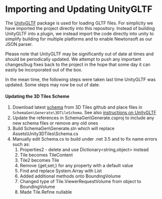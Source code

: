 # Importing and Updating UnityGLTF

The [UnityGLTF](https://github.com/KhronosGroup/UnityGLTF) package is used for loading GLTF files.  For simplicity we have imported the project directly into this repository.  Instead of building UnityGLTF into a plugin, we instead import the code directly into unity to simplify building for multiple platforms and to enable Newtonsoft as our JSON parser.

Please note that UnityGLTF may be significantly out of date at times and should be periodically updated.  We attempt to push any important changes/bug fixes back to the project in the hope that some day it can easily be incorporated out of the box.

In the mean time, the following steps were taken last time UnityGLTF was updated.  Some steps may now be out of date.

#### Updating the 3D Tiles Scheme

1. Download latest [schema](https://github.com/AnalyticalGraphicsInc/3d-tiles/tree/master/schema) from 3D Tiles github and place files in `SchemaGen\Generate\3DTileSchema`.  See also [instructions on UnityGLTF](https://github.com/KhronosGroup/UnityGLTF#gltfserializer)
2. Update the references in SchemaGen\Generate.csproj to include any new schema files or remove any old ones
3. Build SchemaGen\Generate.sln which will replace Assets\Unity3DTiles\Schema.cs
4. Manually edit Schema.cs to build under .net 3.5 and to fix name errors such as:
   1. Properties2 - delete and use Dictionary<string,object> instead
   2. Tile becomes TileContent
   3. Tile2 becomes Tile
   4. Remove {get;set;} for any property with a default value
   5. Find and replace System.Array with List
   6. Added additional methods onto BoundingVolume
   7. Changed type of Tile.ViewerRequestVolume from object to BoundingVolume
   8. Made Tile.Refine nullable
